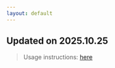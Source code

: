 ```yaml
---
layout: default
---
```


## Updated on 2025.10.25
> Usage instructions: [here](./docs/README.md#usage)

